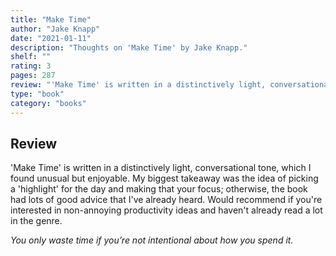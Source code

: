```yaml
---
title: "Make Time"
author: "Jake Knapp"
date: "2021-01-11"
description: "Thoughts on 'Make Time' by Jake Knapp."
shelf: ""
rating: 3
pages: 287
review: "'Make Time' is written in a distinctively light, conversational tone, which I found unusual but enjoyable. My biggest takeaway was the idea of picking a 'highlight' for the day and making that your focus; otherwise, the book had lots of good advice that I've already heard. Would recommend if you're interested in non-annoying productivity ideas and haven't already read a lot in the genre.<br/><br/><i>You only waste time if you’re not intentional about how you spend it.</i>"
type: "book"
category: "books"
---
```


## Review

'Make Time' is written in a distinctively light, conversational tone, which I found unusual but enjoyable. My biggest takeaway was the idea of picking a 'highlight' for the day and making that your focus; otherwise, the book had lots of good advice that I've already heard. Would recommend if you're interested in non-annoying productivity ideas and haven't already read a lot in the genre.

_You only waste time if you’re not intentional about how you spend it._

